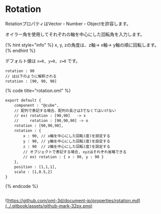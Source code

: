 # Rotation

RotationプロパティはVector・Number・Objectを許容します。

オイラー角を使用してそれぞれの軸を中心にした回転角を入力します。

{% hint style="info" %}
x, y, zの角度は、z軸→ x軸→ y軸の順に回転します。
{% endhint %}

デフォルト値は `x=0, y=0, z=0` です。

```text
rotation : 90
// は以下のように解釈される
rotation : [90, 90, 90]
```

{% code title="rotation.oml" %}
```text
export default {
    component : "@cube",
    // 配列で表記する場合、配列の長さは3でなくてはいけない
    // ex) rotation : [90,90]   -> x
    //     rotation : [90,90,90] -> o
    rotation : [90,90,90],
    rotation : {
        x : 90, // x軸を中心にした回転(度)を設定する
        y : 90, // y軸を中心にした回転(度)を設定する
        z : 90  // z軸を中心にした回転(度)を設定する
        // オブジェクトで表記する場合, xyzはそれぞれ省略できる
        // ex) rotation : { x : 90, y : 90 }
    },
    position : [1,1,1],
    scale : [1,0.5,2]
}
```
{% endcode %}

## 

![https://github.com/oml-3d/document-jp/properties/rotation.md](../.gitbook/assets/github-mark-32px.png)

